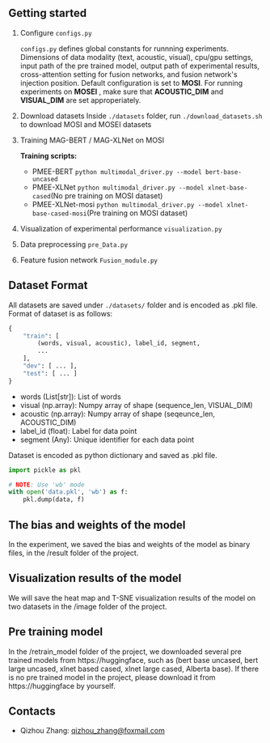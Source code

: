 ## Getting started

1. Configure `configs.py`

   `configs.py` defines global constants for runnning experiments. Dimensions of data modality (text, acoustic, visual), cpu/gpu settings, input path of the pre trained model, output path of experimental results, cross-attention setting for fusion networks, and fusion network's injection position. Default configuration is set to **MOSI**. For running experiments on **MOSEI** , make sure that **ACOUSTIC_DIM** and **VISUAL_DIM** are set approperiately.

2. Download datasets
   Inside `./datasets` folder, run `./download_datasets.sh` to download MOSI and MOSEI datasets

3. Training MAG-BERT / MAG-XLNet on MOSI

   **Training scripts:**

   - PMEE-BERT `python multimodal_driver.py --model bert-base-uncased`
   - PMEE-XLNet `python multimodal_driver.py --model xlnet-base-cased`(No pre training on MOSI dataset)
   - PMEE-XLNet-mosi `python multimodal_driver.py --model xlnet-base-cased-mosi`(Pre training on MOSI dataset)
 
 4. Visualization of experimental performance `visualization.py`
 
 5. Data preprocessing `pre_Data.py`
 
 6. Feature fusion network `Fusion_module.py`

## Dataset Format

All datasets are saved under `./datasets/` folder and is encoded as .pkl file.
Format of dataset is as follows:

```python
{
    "train": [
        (words, visual, acoustic), label_id, segment,
        ...
    ],
    "dev": [ ... ],
    "test": [ ... ]
}
```

- words (List[str]): List of words
- visual (np.array): Numpy array of shape (sequence_len, VISUAL_DIM)
- acoustic (np.array): Numpy array of shape (seqeunce_len, ACOUSTIC_DIM)
- label_id (float): Label for data point
- segment (Any): Unique identifier for each data point

Dataset is encoded as python dictionary and saved as .pkl file.

```python
import pickle as pkl

# NOTE: Use 'wb' mode
with open('data.pkl', 'wb') as f:
    pkl.dump(data, f)
```

## The bias and weights of the model
In the experiment, we saved the bias and weights of the model as binary files, in the /result folder of the project.

## Visualization results of the model
We will save the heat map and T-SNE visualization results of the model on two datasets in the /image folder of the project.

## Pre training model
In the /retrain_model folder of the project, we downloaded several pre trained models from https://huggingface, such as (bert base uncased, bert large uncased, xlnet based cased, xlnet large cased, Alberta base). If there is no pre trained model in the project, please download it from https://huggingface by yourself.

## Contacts

- Qizhou Zhang: qizhou_zhang@foxmail.com
